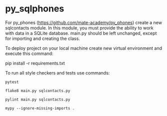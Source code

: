 # py_sqlphones

For py_phones (https://github.com/mate-academy/py_phones) create a new sqlcontacts module. In this module, you must provide the ability to work with data in a SQLite database. main.py should be left unchanged, except for importing and creating the class.

To deploy project on your local machine create new virtual environment and execute this command:

pip install -r requirements.txt

To run all style checkers and tests use commands:

`pytest`

`flake8 main.py sqlcontacts.py`

`pylint main.py sqlcontacts.py`

`mypy --ignore-missing-imports .`